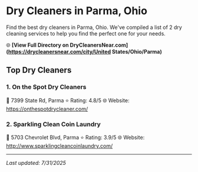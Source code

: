 # Dry Cleaners in Parma, Ohio

Find the best dry cleaners in Parma, Ohio. We've compiled a list of 2 dry cleaning services to help you find the perfect one for your needs.

🌐 **[View Full Directory on DryCleanersNear.com](https://drycleanersnear.com/city/United States/Ohio/Parma)**

## Top Dry Cleaners

### 1. On the Spot Dry Cleaners
📍 7399 State Rd, Parma
⭐ Rating: 4.8/5
🌐 Website: https://onthespotdrycleaner.com/

### 2. Sparkling Clean Coin Laundry
📍 5703 Chevrolet Blvd, Parma
⭐ Rating: 3.9/5
🌐 Website: http://www.sparklingcleancoinlaundry.com/


---

*Last updated: 7/31/2025*
